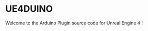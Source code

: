 <p align="center"><p align="center"><a href=">
  <img src="http://farunurisonmez.com/images/UE4Duino_Icon_300_300.png">
 </a></p>

# UE4DUINO
Welcome to the Arduino Plugin source code for Unreal Engine 4 !

